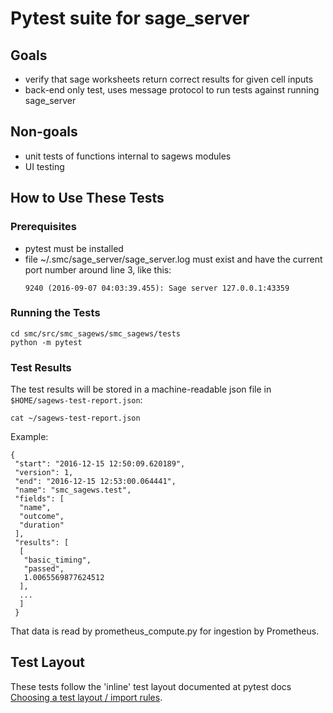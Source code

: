 # Pytest suite for sage_server

## Goals

- verify that sage worksheets return correct results for given cell inputs
- back-end only test, uses message protocol to run tests against running sage_server

## Non-goals

- unit tests of functions internal to sagews modules
- UI testing

## How to Use These Tests

### Prerequisites

- pytest must be installed
- file ~/.smc/sage_server/sage_server.log must exist and have the
   current port number around line 3, like this:
   ```
   9240 (2016-09-07 04:03:39.455): Sage server 127.0.0.1:43359
   ```

### Running the Tests

```
cd smc/src/smc_sagews/smc_sagews/tests
python -m pytest
```

### Test Results

The test results will be stored in a machine-readable json file in `$HOME/sagews-test-report.json`:

```
cat ~/sagews-test-report.json
```

Example:

```
{
 "start": "2016-12-15 12:50:09.620189", 
 "version": 1,
 "end": "2016-12-15 12:53:00.064441", 
 "name": "smc_sagews.test", 
 "fields": [
  "name", 
  "outcome", 
  "duration"
 ], 
 "results": [
  [
   "basic_timing", 
   "passed", 
   1.0065569877624512
  ], 
  ...
  ]
 }
```

That data is read by prometheus_compute.py for ingestion by Prometheus.

## Test Layout

These tests follow the 'inline' test layout documented at pytest docs [Choosing a test layout / import rules](http://doc.pytest.org/en/latest/goodpractices.html#choosing-a-test-layout-import-rules).

